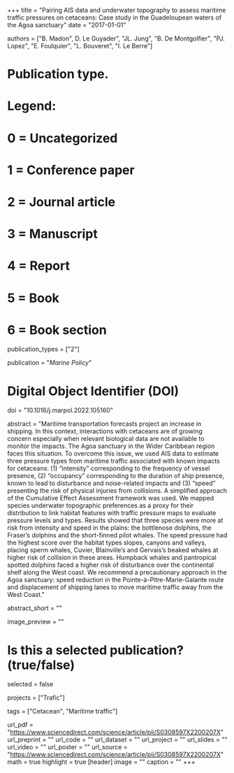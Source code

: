 +++
title = "Pairing AIS data and underwater topography to assess maritime traffic pressures on cetaceans: Case study in the Guadeloupean waters of the Agoa sanctuary"
date = "2017-01-01"


authors = ["B. Madon", D. Le Guyader", "JL. Jung", "B. De Montgolfier", "PJ. Lopez", "E. Foulquier", "L. Bouveret", "I. Le Berre"]

# Publication type.
# Legend:
# 0 = Uncategorized
# 1 = Conference paper
# 2 = Journal article
# 3 = Manuscript
# 4 = Report
# 5 = Book
# 6 = Book section
publication_types = ["2"]

publication = "*Marine Policy*" 

# Digital Object Identifier (DOI)
doi = "10.1016/j.marpol.2022.105160"

abstract = "Maritime transportation forecasts project an increase in shipping. In this context, interactions with cetaceans are of growing concern especially when relevant biological data are not available to monitor the impacts. The Agoa sanctuary in the Wider Caribbean region faces this situation. To overcome this issue, we used AIS data to estimate three pressure types from maritime traffic associated with known impacts for cetaceans: (1) “intensity” corresponding to the frequency of vessel presence, (2) “occupancy” corresponding to the duration of ship presence, known to lead to disturbance and noise-related impacts and (3) “speed” presenting the risk of physical injuries from collisions. A simplified approach of the Cumulative Effect Assessment framework was used. We mapped species underwater topographic preferences as a proxy for their distribution to link habitat features with traffic pressure maps to evaluate pressure levels and types. Results showed that three species were more at risk from intensity and speed in the plains: the bottlenose dolphins, the Fraser’s dolphins and the short-finned pilot whales. The speed pressure had the highest score over the habitat types slopes, canyons and valleys, placing sperm whales, Cuvier, Blainville’s and Gervais’s beaked whales at higher risk of collision in these areas. Humpback whales and pantropical spotted dolphins faced a higher risk of disturbance over the continental shelf along the West coast. We recommend a precautionary approach in the Agoa sanctuary: speed reduction in the Pointe-à-Pitre-Marie-Galante route and displacement of shipping lanes to move maritime traffic away from the West Coast."

abstract_short = ""

image_preview = ""

# Is this a selected publication? (true/false)
selected = false

projects = ["Trafic"]

tags = ["Cetacean", "Maritime traffic"]

url_pdf = "https://www.sciencedirect.com/science/article/pii/S0308597X2200207X"
url_preprint = ""
url_code = ""
url_dataset = ""
url_project = ""
url_slides = ""
url_video = ""
url_poster = ""
url_source = "https://www.sciencedirect.com/science/article/pii/S0308597X2200207X"
math = true
highlight = true
[header]
image = ""
caption = ""
+++


